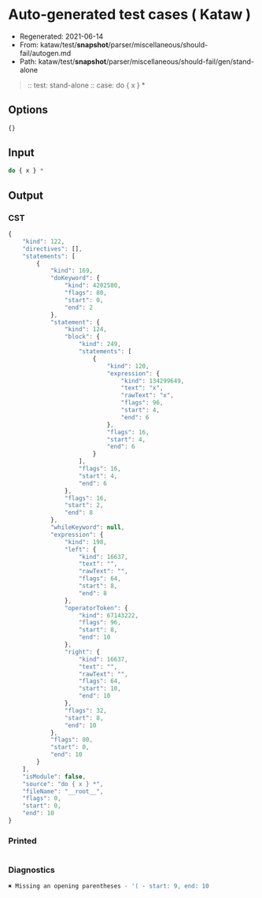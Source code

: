# Auto-generated test cases ( Kataw )
- Regenerated: 2021-06-14
- From: kataw/test/__snapshot__/parser/miscellaneous/should-fail/autogen.md
- Path: kataw/test/__snapshot__/parser/miscellaneous/should-fail/gen/stand-alone
> :: test: stand-alone
> :: case: do { x } *
## Options

`````js
{}
`````
## Input

`````js
do { x } *
`````
## Output

### CST

```javascript
{
    "kind": 122,
    "directives": [],
    "statements": [
        {
            "kind": 169,
            "doKeyword": {
                "kind": 4202580,
                "flags": 80,
                "start": 0,
                "end": 2
            },
            "statement": {
                "kind": 124,
                "block": {
                    "kind": 249,
                    "statements": [
                        {
                            "kind": 120,
                            "expression": {
                                "kind": 134299649,
                                "text": "x",
                                "rawText": "x",
                                "flags": 96,
                                "start": 4,
                                "end": 6
                            },
                            "flags": 16,
                            "start": 4,
                            "end": 6
                        }
                    ],
                    "flags": 16,
                    "start": 4,
                    "end": 6
                },
                "flags": 16,
                "start": 2,
                "end": 8
            },
            "whileKeyword": null,
            "expression": {
                "kind": 198,
                "left": {
                    "kind": 16637,
                    "text": "",
                    "rawText": "",
                    "flags": 64,
                    "start": 8,
                    "end": 8
                },
                "operatorToken": {
                    "kind": 67143222,
                    "flags": 96,
                    "start": 8,
                    "end": 10
                },
                "right": {
                    "kind": 16637,
                    "text": "",
                    "rawText": "",
                    "flags": 64,
                    "start": 10,
                    "end": 10
                },
                "flags": 32,
                "start": 8,
                "end": 10
            },
            "flags": 80,
            "start": 0,
            "end": 10
        }
    ],
    "isModule": false,
    "source": "do { x } *",
    "fileName": "__root__",
    "flags": 0,
    "start": 0,
    "end": 10
}
```

### Printed

```javascript

```

### Diagnostics

```javascript
✖ Missing an opening parentheses - '( - start: 9, end: 10

```

